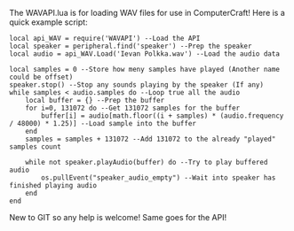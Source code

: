 The WAVAPI.lua is for loading WAV files for use in ComputerCraft!
Here is a quick example script:

```
local api_WAV = require('WAVAPI') --Load the API
local speaker = peripheral.find('speaker') --Prep the speaker
local audio = api_WAV.Load('Ievan Polkka.wav') --Load the audio data

local samples = 0 --Store how meny samples have played (Another name could be offset)
speaker.stop() --Stop any sounds playing by the speaker (If any)
while samples < audio.samples do --Loop true all the audio
    local buffer = {} --Prep the buffer
    for i=0, 131072 do --Get 131072 samples for the buffer
        buffer[i] = audio[math.floor((i + samples) * (audio.frequency / 48000) * 1.25)] --Load sample into the buffer
    end
    samples = samples + 131072 --Add 131072 to the already "played" samples count

    while not speaker.playAudio(buffer) do --Try to play buffered audio
        os.pullEvent("speaker_audio_empty") --Wait into speaker has finished playing audio
    end
end
```
New to GIT so any help is welcome!
Same goes for the API!

